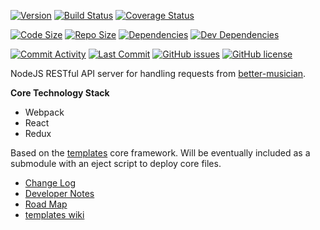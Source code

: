 [![Version](https://img.shields.io/github/tag/njhoffman/better-musician.svg)](https://github.com/njhoffman/better-musician)
[![Build Status](https://travis-ci.org/njhoffman/better-musician.svg?branch=master)](https://travis-ci.org/njhoffman/better-musician)
[![Coverage Status](https://coveralls.io/repos/github/njhoffman/better-musician/badge.svg?branch=master)](https://coveralls.io/github/njhoffman/better-musician?branch=master)

[![Code Size](https://img.shields.io/github/languages/code-size/njhoffman/better-musician.svg)](https://github.com/njhoffman/better-musician)
[![Repo Size](https://img.shields.io/github/repo-size/njhoffman/better-musician.svg)](https://github.com/njhoffman/better-musician)
[![Dependencies](https://img.shields.io/david/njhoffman/better-musician.svg?label=deps)](https://david-dm.org/njhoffman/better-musician)
[![Dev Dependencies](https://img.shields.io/david/dev/njhoffman/better-musician.svg?label=dev%20deps)](https://david-dm.org/njhoffman/better-musician?type=dev)

[![Commit Activity](https://img.shields.io/github/commit-activity/y/njhoffman/better-musician.svg?label=activity)](https://github.com/njhoffman/better-musician)
[![Last Commit](https://img.shields.io/github/last-commit/njhoffman/better-musician.svg)](https://github.com/njhoffman/better-musician)
[![GitHub issues](https://img.shields.io/github/issues/njhoffman/better-musician.svg)](https://github.com/njhoffman/better-musician/issues)
[![GitHub license](https://img.shields.io/github/license/njhoffman/better-musician.svg)](https://github.com/njhoffman/better-musician/blob/master/LICENSE.md)

<!---
TODO: Add badges for Uptime robot status, code climate maintainability, technical debt
-->

NodeJS RESTful API server for handling requests from [better-musician](https://github.com/njhoffman/better-musician).

**Core Technology Stack**
* Webpack
* React
* Redux

Based on the [templates](https://github.com/njhoffman/templates-client) core framework. Will be eventually included as a submodule with an eject script to deploy core files.

* [Change Log](https://github.com/njhoffman/better-musician/CHANGELOG.md)
* [Developer Notes](https://github.com/njhoffman/better-musician/docs/NOTES.md)
* [Road Map](https://github.com/njhoffman/better-musician/docs/ROADMAP.md)
* [templates wiki](https://github.com/njhoffman/templates/wiki)
